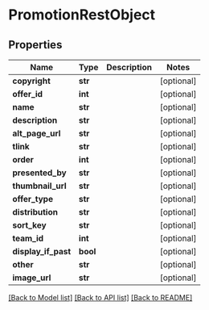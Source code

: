 # PromotionRestObject

## Properties
Name | Type | Description | Notes
------------ | ------------- | ------------- | -------------
**copyright** | **str** |  | [optional] 
**offer_id** | **int** |  | [optional] 
**name** | **str** |  | [optional] 
**description** | **str** |  | [optional] 
**alt_page_url** | **str** |  | [optional] 
**tlink** | **str** |  | [optional] 
**order** | **int** |  | [optional] 
**presented_by** | **str** |  | [optional] 
**thumbnail_url** | **str** |  | [optional] 
**offer_type** | **str** |  | [optional] 
**distribution** | **str** |  | [optional] 
**sort_key** | **str** |  | [optional] 
**team_id** | **int** |  | [optional] 
**display_if_past** | **bool** |  | [optional] 
**other** | **str** |  | [optional] 
**image_url** | **str** |  | [optional] 

[[Back to Model list]](../README.md#documentation-for-models) [[Back to API list]](../README.md#documentation-for-api-endpoints) [[Back to README]](../README.md)


